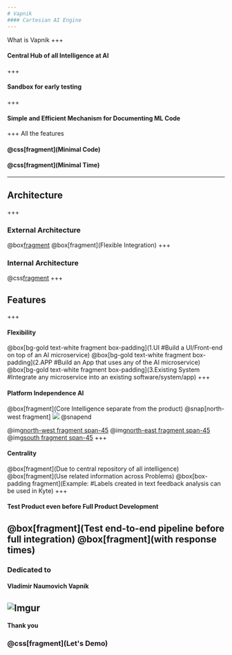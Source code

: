 ```yaml
---
# Vapnik
#### Cartesian AI Engine
---
```

What is Vapnik
+++
#### Central Hub of all Intelligence at AI
+++
#### Sandbox for early testing
+++
#### Simple and Efficient Mechanism for Documenting ML Code
+++
All the features
#### @css[fragment](Minimal Code)
#### @css[fragment](Minimal Time)
---
## Architecture
+++
### External Architecture
@box[fragment](![Imgur](https://i.imgur.com/GzzDhjC.png))
@box[fragment](Flexible Integration)
+++
### Internal Architecture
@css[fragment](![Imgur](https://i.imgur.com/G19f8Ky.png))
+++
## Features
+++
#### Flexibility
@box[bg-gold text-white fragment box-padding](1.UI #Build a UI/Front-end on top of an AI microservice)
@box[bg-gold text-white fragment box-padding](2.APP #Build an App that uses any of the AI microservice)
@box[bg-gold text-white fragment box-padding](3.Existing System #Integrate any microservice into an existing software/system/app)
+++
#### Platform Independence AI
@box[fragment](Core Intelligence separate from the product)
@snap[north-west fragment]
![](https://i.imgur.com/kYXmBTD.png)
@snapend

@img[north-west fragment span-45](https://i.imgur.com/kYXmBTD.png)
@img[north-east fragment span-45](https://i.imgur.com/JSoVXpr.png)
@img[south fragment span-45](https://i.imgur.com/7eJk4YI.png)
+++
#### Centrality
@box[fragment](Due to central repository of all intelligence)
@box[fragment](Use related information across Problems)
@box[box-padding fragment](Example: #Labels created in text feedback analysis can be used in Kyte)
+++
#### Test Product even before Full Product Development
@box[fragment](Test end-to-end pipeline before full integration)
@box[fragment](with response times)
---
### Dedicated to
#### Vladimir Naumovich Vapnik
![Imgur](https://i.imgur.com/59J5hT1.png)
---
#### Thank you
### @css[fragment](Let's Demo)
